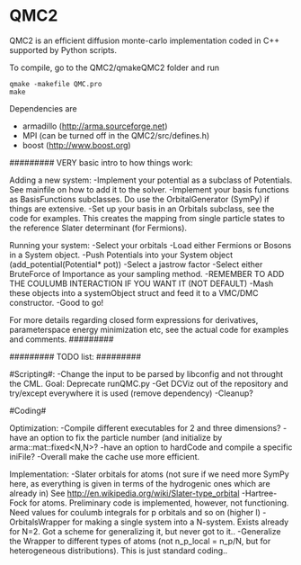 QMC2
==================
QMC2 is an efficient diffusion monte-carlo implementation coded in C++ supported by Python scripts.

To compile, go to the QMC2/qmakeQMC2 folder and run

```
qmake -makefile QMC.pro
make
```

Dependencies are

 - armadillo (http://arma.sourceforge.net)
 - MPI (can be turned off in the QMC2/src/defines.h)
 - boost (http://www.boost.org)


#########
VERY basic intro to how things work:

Adding a new system:
-Implement your potential as a subclass of Potentials. See mainfile on how to add it to the solver.
-Implement your basis functions as BasisFunctions subclasses. Do use the OrbitalGenerator (SymPy) if things are extensive.
-Set up your basis in an Orbitals subclass, see the code for examples. This creates the mapping from single particle states to the reference Slater determinant (for Fermions).

Running your system:
-Select your orbitals
-Load either Fermions or Bosons in a System object.
-Push Potentials into your System object (add_potential(Potential* pot))
-Select a jastrow factor
-Select either BruteForce of Importance as your sampling method.
-REMEMBER TO ADD THE COULUMB INTERACTION IF YOU WANT IT (NOT DEFAULT)
-Mash these objects into a systemObject struct and feed it to a VMC/DMC constructor.
-Good to go!

For more details regarding closed form expressions for derivatives, parameterspace energy minimization etc, see the actual code for examples and comments.
#########


#########
TODO list:
#########

#Scripting#:
 -Change the input to be parsed by libconfig and not throught the CML. Goal: Deprecate runQMC.py
 -Get DCViz out of the repository and try/except everywhere it is used (remove dependency)
 -Cleanup?

#Coding#

Optimization:
-Compile different executables for 2 and three dimensions?
-have an option to fix the particle number (and initialize by arma::mat::fixed<N,N>?
-have an option to hardCode and compile a specific iniFile?
-Overall make the cache use more efficient.

Implementation:
-Slater orbitals for atoms (not sure if we need more SymPy here, as everything is given in terms of the hydrogenic ones which are already in)
See http://en.wikipedia.org/wiki/Slater-type_orbital
-Hartree-Fock for atoms. Preliminary code is implemented, however, not functioning. Need values for coulumb integrals for p orbitals and so on (higher l)
-OrbitalsWrapper for making a single system into a N-system. Exists already for N=2. Got a scheme for generalizing it, but never got to it..
-Generalize the Wrapper to different types of atoms (not n_p_local = n_p/N, but for heterogeneous distributions). This is just standard coding..

